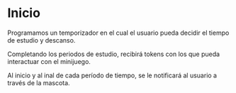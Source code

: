 # Inicio

Programamos un temporizador en el cual el usuario pueda decidir el tiempo de estudio y descanso.

Completando los periodos de estudio, recibirá tokens con los que pueda interactuar con el minijuego.

Al inicio y al inal de cada período de tiempo, se le notificará al usuario a través de la mascota.


